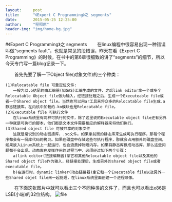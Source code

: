 ```yaml
---
layout:     post
title:      "《Expert C Programming》之 segments"
date:       2015-05-25 12:25:00
author:     "程照原"
header-img: "img/home-bg.jpg"
---
```

#《Expert C Programming》之 segments
　　在linux编程中很容易出现一种错误叫做“segments fault”，也就是常见的段错误，昨天在看《Expert C Programming》的时候，在书中的第6章很细致的讲了“segments”的细节，所以今天专门写一篇blog记录一下。

　　首先先要了解一下Object file(对象文件)的三个种类：

    (1)Relocatable file 可重定位文件:
    　　一般为以.o结尾的由汇编器(如GAS)汇编生成的文件，之后link editor拿一个或多个Relocatable Object file做为输入，经链接处理之后，生成一个Executeable file或者一个Shared object file。当然也可以用ar工具来将众多的Relocatable file生成.a静态链接库。在内核中加载的.ko模块也是Relocatable file。
    (2)Executable file 可执行文件
    　　在linux系统里有两种可执行的文件，除了这里说的Executable object file还有另外一种就是可执行的脚本，他们都是文本文件需要相应的解释器来将他们执行。
    (3)Shared object file 可被共享的对象文件
    　　这就是常说到的动态链接库，.so文件。如果拿前面的静态库来生成可执行程序，那每个程序都会有一份库代码的拷贝。如果在磁盘中存储这些可执行程序，那就会占用额外的磁盘空间，如果放入Linux系统上一起运行，也会浪费掉物理内存。如果将静态库换成动态库，那么这些问题都不会出现。动态库在发挥作用的过程当中，必须经过如下两个步骤：
    　　a)link editor(链接编辑器)拿它和其他Relocatable object file以及其他的Shared object file作为输入，经链接处理后，生成另外的shared object file或者executable file。
    　　b)在运行时，dynamic linker(动态链接器)拿它和一个Executable file以及另外一些Shared objet file来一起处理，在linux系统里面创建一个进程映像。

　　在下面这张图片中就可以看出三个不同种类的文件了，而且也可以看出x86是LSB(小端)的32位结构。
![file](/blog/img/file_property.jpg)
